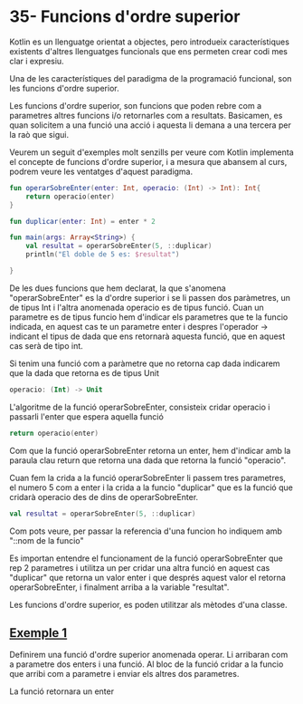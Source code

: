 # 35- Funcions d'ordre superior

Kotlin es un llenguatge orientat a objectes, pero introdueix característiques existents d'altres llenguatges funcionals que ens permeten crear codi mes clar i expresiu.

Una de les característiques del paradigma de la programació funcional, son les funcions d'ordre superior.

Les funcions d'ordre superior, son funcions que poden rebre com a parametres altres funcions i/o retornarles com a resultats. Basicamen, es quan solicitem a una funció una acció i aquesta li demana a una tercera per la raò que sigui.

Veurem un seguit d'exemples molt senzills per veure com Kotlin implementa el concepte de funcions d'ordre superior, i a mesura que abansem al curs, podrem veure les ventatges d'aquest paradigma.

```kotlin
fun operarSobreEnter(enter: Int, operacio: (Int) -> Int): Int{
    return operacio(enter)
}

fun duplicar(enter: Int) = enter * 2

fun main(args: Array<String>) {
    val resultat = operarSobreEnter(5, ::duplicar)
    println("El doble de 5 es: $resultat")

}
```

De les dues funcions que hem declarat, la que s'anomena "operarSobreEnter" es la d'ordre superior i se li passen dos paràmetres, un de tipus Int i l'altra anomenada operacio es de tipus funció. Cuan un parametre es de tipus funcio hem d'indicar els parametres que te la funcio indicada, en aquest cas te un parametre enter i despres l'operador -> indicant el tipus de dada que ens retornarà aquesta funció, que en aquest cas serà de tipo int. 

Si tenim una funció com a paràmetre que no retorna cap dada indicarem que la dada que retorna es de tipus Unit

```kotlin
operacio: (Int) -> Unit
```
L'algoritme de la funció operarSobreEnter, consisteix cridar operacio i passarli l'enter que espera aquella funció

```kotlin
return operacio(enter)
```

Com que la funció operarSobreEnter retorna un enter, hem d'indicar amb la paraula clau return que retorna una dada que retorna la funció "operacio".

Cuan fem la crida a la funció operarSobreEnter li passem tres parametres, el numero 5 com a enter i la crida a la funcio "duplicar" que es la funció que cridarà operacio des de dins de operarSobreEnter.

```kotlin
val resultat = operarSobreEnter(5, ::duplicar)
```

Com pots veure, per passar la referencia d'una funcion ho indiquem amb "::nom de la funcio"

Es importan entendre el funcionament de la funció operarSobreEnter que rep 2 parametres i utilitza un per cridar una altra funció en aquest cas "duplicar" que retorna un valor enter i que després aquest valor el retorna operarSobreEnter, i finalment arriba a la variable "resultat".

Les funcions d'ordre superior, es poden utilitzar als mètodes d'una classe.

## [Exemple 1](https://github.com/marcmoiagese/curskotlin/blob/master/35-Funcions_d_ordre_superior/Exemple1/src/main/kotlin/Main.kt)

Definirem una funció d'ordre superior anomenada operar. Li arribaran com a parametre dos enters i una funció. Al bloc de la funció cridar a la funcio que arribi com a parametre i enviar els altres dos parametres.

La funció retornara un enter
